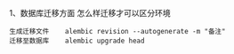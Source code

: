 1、数据库迁移方面  怎么样迁移才可以区分环境
```
生成迁移文件    alembic revision --autogenerate -m "备注" 
迁移至数据库    alembic upgrade head
```
